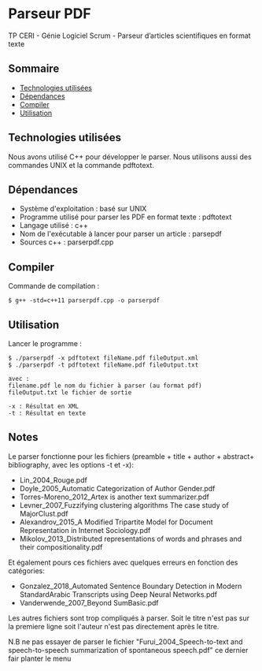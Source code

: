 # Parseur PDF

TP CERI - Génie Logiciel Scrum - Parseur d’articles scientifiques en format texte 

## Sommaire

* [Technologies utilisées](#usedtech)
* [Dépendances](#requirements)
* [Compiler](#compile)
* [Utilisation](#utilisation)

## Technologies utilisées

Nous avons utilisé C++ pour développer le parser. Nous utilisons aussi des commandes UNIX et la commande pdftotext.

## Dépendances

* Système d'exploitation : basé sur UNIX
* Programme utilisé pour parser les PDF en format texte : pdftotext
* Langage utilisé : c++
* Nom de l'exécutable à lancer pour parser un article :  parsepdf
* Sources c++ : parserpdf.cpp

## Compiler

Commande de compilation :
```
$ g++ -std=c++11 parserpdf.cpp -o parserpdf
```

## Utilisation 

Lancer le programme :
```
$ ./parserpdf -x pdftotext fileName.pdf fileOutput.xml
$ ./parserpdf -t pdftotext fileName.pdf fileOutput.txt

avec :
filename.pdf le nom du fichier à parser (au format pdf)
fileOutput.txt le fichier de sortie

-x : Résultat en XML
-t : Résultat en texte
```


## Notes

Le parser fonctionne pour les fichiers (preamble + title + author + abstract+ bibliography, avec les options -t et -x):
* Lin_2004_Rouge.pdf
* Doyle_2005_Automatic Categorization of Author Gender.pdf
* Torres-Moreno_2012_Artex is another text summarizer.pdf
* Levner_2007_Fuzzifying clustering algorithms The case study of MajorClust.pdf
* Alexandrov_2015_A Modified Tripartite Model for Document Representation in Internet Sociology.pdf
* Mikolov_2013_Distributed representations of words and phrases and their compositionality.pdf

Et également pours ces fichiers avec quelques erreurs en fonction des catégories:
* Gonzalez_2018_Automated Sentence Boundary Detection in Modern StandardArabic Transcripts using Deep Neural Networks.pdf
* Vanderwende_2007_Beyond SumBasic.pdf


Les autres fichiers sont trop compliqués à parser.
Soit le titre n'est pas sur la premiere ligne soit l'auteur n'est pas directement après le titre.

N.B ne pas essayer de parser le fichier "Furui_2004_Speech-to-text and speech-to-speech summarization of spontaneous speech.pdf" ce dernier fair planter le menu
